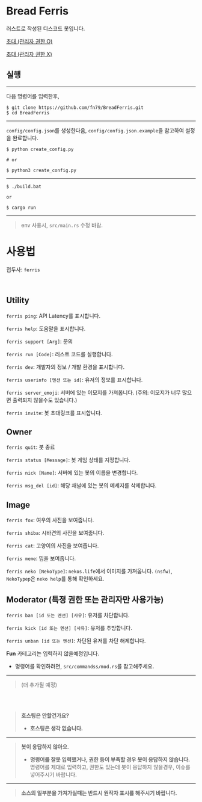 # Bread Ferris

러스트로 작성된 디스코드 봇입니다.

[초대 (관리자 권한 O)](https://discord.com/api/oauth2/authorize?client_id=785702034388287518&permissions=8&scope=bot)

[초대 (관리자 권한 X)](https://discord.com/api/oauth2/authorize?client_id=785702034388287518&permissions=9&scope=bot)

## 실행

---
다음 명령어를 입력한후,

```shell
$ git clone https://github.com/fn79/BreadFerris.git
$ cd BreadFerris
```
---
`config/config.json`를 생성한다음, `config/config.json.example`을 참고하여 설정을 완료합니다. 
```shell
$ python create_config.py

# or

$ python3 create_config.py
```
---
```shell
$ ./build.bat

or

$ cargo run
```
---
> env 사용시, `src/main.rs` 수정 바람. 


# 사용법

접두사: `ferris`

<br>

**Utility**
---

`ferris ping`: API Latency를 표시합니다.

`ferris help`: 도움말을 표시합니다.

`ferris support [Arg]`: 문의

`ferris run [Code]`: 러스트 코드를 실행합니다.

`ferris dev`: 개발자의 정보 / 개발 환경을 표시합니다.

`ferris userinfo [멘션 또는 id]`: 유저의 정보를 표시합니다.

`ferris server_emoji`: 서버에 있는 이모지를 가져옵니다. (주의: 이모지가 너무 많으면 출력되지 않을수도 있습니다.)

`ferris invite`: 봇 초대링크를 표시합니다.

**Owner**
---

`ferris quit`: 봇 종료

`ferris status [Message]`: 봇 게임 상태를 지정합니다.

`ferris nick [Name]`: 서버에 있는 봇의 이름을 변경합니다.

`ferris msg_del [id]`: 해당 채널에 있는 봇의 메세지를 삭제합니다.

**Image**
---

`ferris fox`: 여우의 사진을 보여줍니다.

`ferris shiba`: 시바견의 사진을 보여줍니다.

`ferris cat`: 고양이의 사진을 보여줍니다.

`ferris meme`: 밈을 보여줍니다.

`ferris neko [NekoType]`: `nekos.life`에서 이미지를 가져옵니다. `(nsfw)`, `NekoTypep`은 `neko help`를 통해 확인하세요.

**Moderator** (특정 권한 또는 관리자만 사용가능)
---

`ferris ban [id 또는 멘션] [사유]`: 유저를 차단합니다.

`ferris kick [id 또는 멘션] [사유]`: 유저를 추방합니다.

`ferris unban [id 또는 멘션]`: 차단된 유저를 차단 해제합니다.

**Fun** 카테고리는 입력하지 않을예정입니다.
* 명령어를 확인하려면, `src/commandss/mod.rs`를 참고해주세요.
---
> (더 추가될 예정)

<br><br>

> **호스팅은 안할건가요?**
> 
> * **호스팅은 생각 없습니다.** 
---
> **봇이 응답하지 않아요.**
> 
> * **명령어를 잘못 입력했거나, 권한 등이 부족할 경우 봇이 응답하지 않습니다.**
> 명령어를 제대로 입력하고, 권한도 있는데 봇이 응답하지 않을경우, 이슈를 넣어주시기 바랍니다.
---
> **소스의 일부분을 가져가실때는 반드시 원작자 표시를 해주시기 바랍니다.**